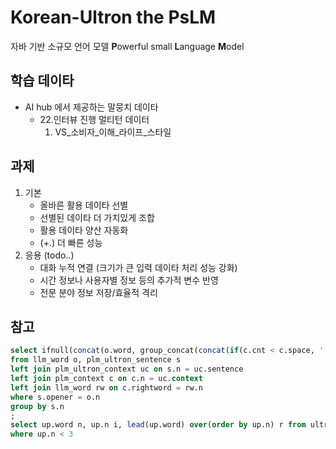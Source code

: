 # Korean-Ultron the PsLM
자바 기반 소규모 언어 모델 **P**owerful small **L**anguage **M**odel

## 학습 데이타
- AI hub 에서 제공하는 말뭉치 데이타
  - 22.인터뷰 진행 멀티턴 데이터
    1. VS_소비자_이해_라이프_스타일
  
## 과제
1. 기본
   - 올바른 활용 데이타 선별
   - 선별된 데이타 더 가치있게 조합
   - 활용 데이타 양산 자동화
   - (+.) 더 빠른 성능
2. 응용 (todo..)
   - 대화 누적 연결 (크기가 큰 입력 데이타 처리 성능 강화)
   - 시간 정보나 사용자별 정보 등의 추가적 변수 반영
   - 전문 분야 정보 저장/효율적 격리

## 참고
```sql
select ifnull(concat(o.word, group_concat(concat(if(c.cnt < c.space, ' ', ''), rw.word) order by uc.i separator '')), o.word) sentence, s.n, s.target
from llm_word o, plm_ultron_sentence s
left join plm_ultron_context uc on s.n = uc.sentence
left join plm_context c on c.n = uc.context
left join llm_word rw on c.rightword = rw.n
where s.opener = o.n
group by s.n
;
select up.word n, up.n i, lead(up.word) over(order by up.n) r from ultron_parameter up
where up.n < 3
```

